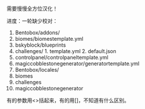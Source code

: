 需要慢慢全方位汉化！

进度：一轮缺少校对：

1. Bentobox/addons/
  1. biomes/biomestemplate.yml
  2. bskyblock/blueprints
  3. challenges/
    1. template.yml
    2. default.json
  4. controlpanel/controlpaneltemplate.yml
  5. magiccobblestonegenerator/generatortemplate.yml
2. Bentobox/locales/
  1. biomes
  2. challenges
  3. magiccobblestonegenerator

有的参数用<>括起来，有的用[]，不知道有什么区别。